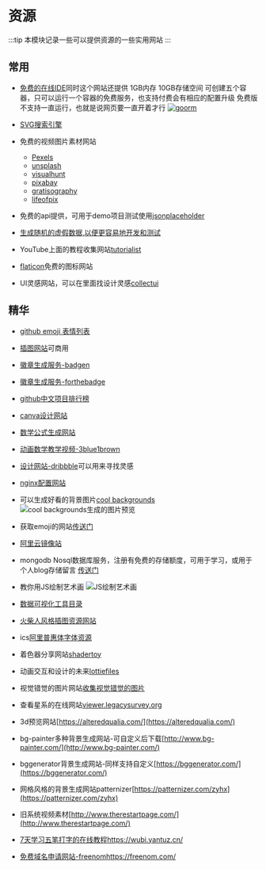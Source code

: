 # 资源
:::tip
本模块记录一些可以提供资源的一些实用网站
:::
## 常用

* [免费的在线IDE](https://ide.goorm.io/)同时这个网站还提供 1GB内存 10GB存储空间 可创建五个容器，只可以运行一个容器的免费服务，也支持付费会有相应的配置升级 免费版不支持一直运行，也就是说网页要一直开着才行
[![goorm](https://imgkr.cn-bj.ufileos.com/9a4a153f-080f-43a4-bd61-561fad4d6364.png)](https://ide.goorm.io/my)

* [SVG搜索引擎](https://www.svgrepo.com/)

* 免费的视频图片素材网站 
  * [Pexels](https://www.pexels.com/zh-cn/)
  * [unsplash](https://unsplash.com/)
  * [visualhunt](https://visualhunt.com/)
  * [pixabay](https://pixabay.com/zh/)
  * [gratisography](https://gratisography.com/)
  * [lifeofpix](https://www.lifeofpix.com/)

* 免费的api提供，可用于demo项目测试使用[jsonplaceholder](https://jsonplaceholder.typicode.com/)

* [生成随机的虚假数据,以便更容易地开发和测试](https://random-data-api.com/)

* YouTube上面的教程收集网站[tutorialist](https://www.tutorialist.io/)

* [flaticon](https://www.flaticon.com/)免费的图标网站

* UI灵感网站，可以在里面找设计灵感[collectui](https://collectui.com/)

## 精华

* [github emoji 表情列表](https://www.cnblogs.com/takeurhand/p/6940135.html)

* [插图网站](https://undraw.co/illustrations)可商用

* [徽章生成服务-badgen](https://badgen.net/)

* [徽章生成服务-forthebadge](https://forthebadge.com/)

* [github中文项目排行榜](https://github.com/kon9chunkit/GitHub-Chinese-Top-Charts)

* [canva设计网站](https://www.canva.com/join/heads-locate-foam)

* [数学公式生成网站](https://www.mathjax.org/)

* [动画数学教学视频-3blue1brown](https://www.3blue1brown.com)

* [设计网站-dribbble](https://dribbble.com)可以用来寻找灵感

* [nginx配置网站](https://www.digitalocean.com/community/tools/nginx)

* 可以生成好看的背景图片[cool backgrounds](https://coolbackgrounds.io/black-background/)
![cool backgrounds生成的图片预览](https://imgkr.cn-bj.ufileos.com/24bfd30d-dd97-4bbe-999a-94d3ff4741cf.png)

* 获取emoji的网站[传送门](http://getemoji.com/)

* [阿里云镜像站](https://developer.aliyun.com/mirror/ )

* mongodb Nosql数据库服务，注册有免费的存储额度，可用于学习，或用于个人blog存储留言 [传送门](https://www.mongodb.com/)

* 教你用JS绘制艺术画[](https://generativeartistry.com/tutorials/)
![JS绘制艺术画](https://imgkr.cn-bj.ufileos.com/26f9e5ea-e9d6-421d-9a9f-2e28c6d74338.png)

* [数据可视化工具目录](https://datavizcatalogue.com/ZH/)

* [火柴人风格插图资源网站](http://pictogram2.com/)

* ics[阿里普惠体字体资源](https://ics.alibaba.com/project/Hn8mXx)

* 着色器分享网站[shadertoy](https://www.shadertoy.com/)

* 动画交互和设计的未来[lottiefiles](https://lottiefiles.com/)

* 视觉错觉的图片网站[收集视觉错觉的图片](http://www.ritsumei.ac.jp/~akitaoka/index-e.html)

* 查看星系的在线网站[viewer.legacysurvey.org](https://viewer.legacysurvey.org/)

* 3d预览网站[https://alteredqualia.com/](https://alteredqualia.com/)

* bg-painter多种背景生成网站-可自定义后下载[http://www.bg-painter.com/](http://www.bg-painter.com/)

* bggenerator背景生成网站-同样支持自定义[https://bggenerator.com/](https://bggenerator.com/)

* 网格风格的背景生成网站patternizer[https://patternizer.com/zyhx](https://patternizer.com/zyhx)

* 旧系统视频素材[http://www.therestartpage.com/](http://www.therestartpage.com/)

* [7天学习五笔打字的在线教程](https://wubi.yantuz.cn/)https://wubi.yantuz.cn/

* [免费域名申请网站-freenom](https://freenom.com/)https://freenom.com/